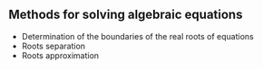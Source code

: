 ## Methods for solving algebraic equations
- Determination of the boundaries of the real roots of equations
- Roots separation
- Roots approximation
